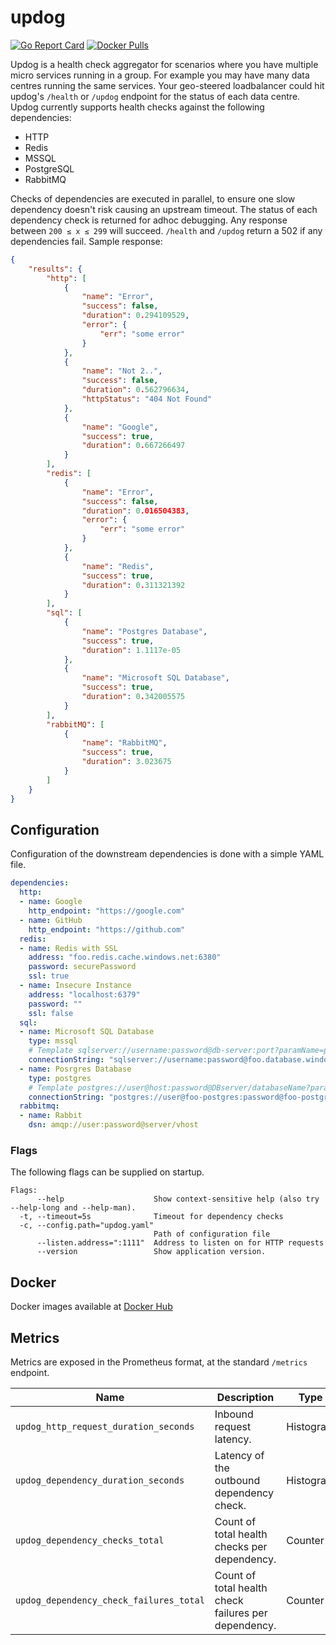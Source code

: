 # updog

[![Go Report Card](https://goreportcard.com/badge/github.com/benclapp/updog)](https://goreportcard.com/report/github.com/benclapp/updog)
[![Docker Pulls](https://img.shields.io/docker/pulls/benclapp/updog.svg?maxAge=604800)](https://hub.docker.com/r/benclapp/updog)

Updog is a health check aggregator for scenarios where you have multiple micro services running in a group. For example you may have many data centres running the same services. Your geo-steered loadbalancer could hit updog's `/health` or `/updog` endpoint for the status of each data centre. Updog currently supports health checks against the following dependencies:

- HTTP
- Redis
- MSSQL
- PostgreSQL
- RabbitMQ

Checks of dependencies are executed in parallel, to ensure one slow dependency doesn't risk causing an upstream timeout. The status of each dependency check is returned for adhoc debugging. Any response between `200 ≤ x ≤ 299` will succeed. `/health` and `/updog` return a 502 if any dependencies fail. Sample response:

```json
{
    "results": {
        "http": [
            {
                "name": "Error",
                "success": false,
                "duration": 0.294109529,
                "error": {
                    "err": "some error"
                }
            },
            {
                "name": "Not 2..",
                "success": false,
                "duration": 0.562796634,
                "httpStatus": "404 Not Found"
            },
            {
                "name": "Google",
                "success": true,
                "duration": 0.667266497
            }
        ],
        "redis": [
            {
                "name": "Error",
                "success": false,
                "duration": 0.016504383,
                "error": {
                    "err": "some error"
                }
            },
            {
                "name": "Redis",
                "success": true,
                "duration": 0.311321392
            }
        ],
        "sql": [
            {
                "name": "Postgres Database",
                "success": true,
                "duration": 1.1117e-05
            },
            {
                "name": "Microsoft SQL Database",
                "success": true,
                "duration": 0.342005575
            }
        ],
        "rabbitMQ": [
            {
                "name": "RabbitMQ",
                "success": true,
                "duration": 3.023675
            }
        ]
    }
}
```

## Configuration

Configuration of the downstream dependencies is done with a simple YAML file.

```yaml
dependencies:
  http:
  - name: Google
    http_endpoint: "https://google.com"
  - name: GitHub
    http_endpoint: "https://github.com"
  redis:
  - name: Redis with SSL
    address: "foo.redis.cache.windows.net:6380"
    password: securePassword
    ssl: true
  - name: Insecure Instance
    address: "localhost:6379"
    password: ""
    ssl: false  
  sql:
  - name: Microsoft SQL Database
    type: mssql
    # Template sqlserver://username:password@db-server:port?paramName=paramValue
    connectionString: "sqlserver://username:password@foo.database.windows.net:1433?database=dbname"
  - name: Posrgres Database
    type: postgres
    # Template postgres://user@host:password@DBserver/databaseName?paramName=paramValue
    connectionString: "postgres://user@foo-postgres:password@foo-postgres.postgres.database.azure.com/dbname?sslmode=verify-full"
  rabbitmq:
  - name: Rabbit
    dsn: amqp://user:password@server/vhost
```

### Flags

The following flags can be supplied on startup.

```
Flags:
      --help                    Show context-sensitive help (also try --help-long and --help-man).
  -t, --timeout=5s              Timeout for dependency checks
  -c, --config.path="updog.yaml"
                                Path of configuration file
      --listen.address=":1111"  Address to listen on for HTTP requests
      --version                 Show application version.
```

## Docker

Docker images available at [Docker Hub](https://hub.docker.com/r/benclapp/updog)

## Metrics

Metrics are exposed in the Prometheus format, at the standard `/metrics` endpoint.

Name | Description | Type | Labels
-----|-------------|------|-------
`updog_http_request_duration_seconds` | Inbound request latency. | Histogram | `path`
`updog_dependency_duration_seconds` | Latency of the outbound dependency check. | Histogram | `dependency`, `dependency_type`
`updog_dependency_checks_total` | Count of total health checks per dependency. | Counter | `dependency`, `dependency_type`
`updog_dependency_check_failures_total` | Count of total health check failures per dependency. | Counter | `dependency`, `dependency_type`
